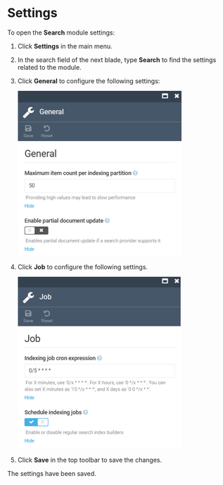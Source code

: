 # Settings

To open the **Search** module settings:

1. Click **Settings** in the main menu.
1. In the search field of the next blade, type **Search** to find the settings related to the module.
1. Click **General** to configure the following settings:

    ![General settings](media/general-settings.png)

1. Click **Job** to configure the following settings.

    ![Advanced settings](media/job-settings.png)

1. Click **Save** in the top toolbar to save the changes.

The settings have been saved.
